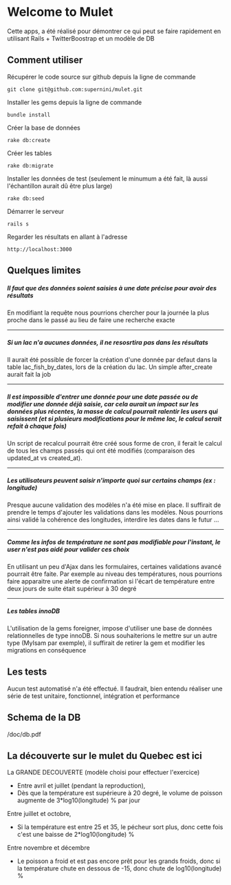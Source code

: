 # Welcome to Mulet

Cette apps, a été réalisé pour démontrer ce qui peut se faire rapidement en utilisant Rails + TwitterBoostrap et un modèle de DB

## Comment utiliser

Récupérer le code source sur github depuis la ligne de commande

	git clone git@github.com:supernini/mulet.git

Installer les gems depuis la ligne de commande

	bundle install

Créer la base de données

	rake db:create

Créer les tables

	rake db:migrate

Installer les données de test (seulement le minumum a été fait, là aussi l'échantillon aurait dû être plus large)

	rake db:seed

Démarrer le serveur

	rails s

Regarder les résultats en allant à l'adresse

	http://localhost:3000

## Quelques limites

##### Il faut que des données soient saisies à une date précise pour avoir des résultats 

En modifiant la requête nous pourrions chercher pour la journée la plus proche dans le passé au lieu de faire une recherche exacte

***

##### Si un lac n'a aucunes données, il ne resosrtira pas dans les résultats

Il aurait été possible de forcer la création d'une donnée par defaut dans la table lac_fish_by_dates, lors de la création du lac. Un simple after_create aurait fait la job

***

##### Il est impossible d'entrer une donnée pour une date passée ou de modifier une donnée déjà saisie, car cela aurait un impact sur les données plus récentes, la masse de calcul pourrait ralentir les users qui saisissent (et si plusieurs modifications pour le même lac, le calcul serait refait à chaque fois)

Un script de recalcul pourrait être créé sous forme de cron, il ferait le calcul de tous les champs passés qui ont été modifiés (comparaison des updated_at vs created_at).

***

##### Les utilisateurs peuvent saisir n'importe quoi sur certains champs (ex : longitude)

Presque aucune validation des modèles n'a été mise en place. Il suffirait de prendre le temps d'ajouter les validations dans les modèles. Nous pourrions ainsi validé la cohérence des longitudes, interdire les dates dans le futur ...

***

##### Comme les infos de température ne sont pas modifiable pour l'instant, le user n'est pas aidé pour valider ces choix

En utilisant un peu d'Ajax dans les formulaires, certaines validations avancé pourrait être faite. Par exemple au niveau des températures, nous pourrions faire apparaitre une alerte de confirmation si l'écart de température entre deux jours de suite était supérieur à 30 degré

***

##### Les tables innoDB

L'utilisation de la gems foreigner, impose d'utiliser une base de données relationnelles de type innoDB. Si nous souhaiterions le mettre sur un autre type (MyIsam par exemple), il suffirait de retirer la gem et modifier les migrations en conséquence


## Les tests

Aucun test automatisé n'a été effectué. Il faudrait, bien entendu réaliser une série de test unitaire, fonctionnel, intégration et performance

## Schema de la DB

/doc/db.pdf


## La découverte sur le mulet du Quebec est ici

La GRANDE DECOUVERTE (modèle choisi pour effectuer l'exercice)
- Entre avril et juillet (pendant la reproduction),
- Dès que la température est supérieure à 20 degré, le volume de poisson augmente de 3*log10(longitude) % par jour

Entre juillet et octobre,
- Si la température est entre 25 et 35, le pécheur sort plus, donc cette fois c'est une baisse de 2*log10(longitude) %

Entre novembre et décembre
- Le poisson a froid et est pas encore prêt pour les grands froids, donc si la température chute en dessous de -15, donc chute de log10(longitude) %
